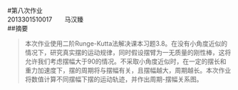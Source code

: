 #第八次作业  
2013301510017　　马汉臻  
##摘要  
> 本次作业使用二阶Runge-Kutta法解决课本习题3.8。在没有小角度近似的情况下，研究真实摆的运动规律，同时假设摆臂为一无质量的刚性棒，这将允许我们考虑摆幅大于90的情况。不采取小角度近似时，在一定的摆长和重力加速度下，摆的周期将与摆幅有关，且摆幅越大，周期越长。本次作业将数值计算不同摆幅下摆的运动轨迹，并作出周期-摆幅关系图。  
